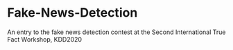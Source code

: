 # Fake-News-Detection
An entry to the fake news detection contest at the Second International True Fact Workshop, KDD2020
